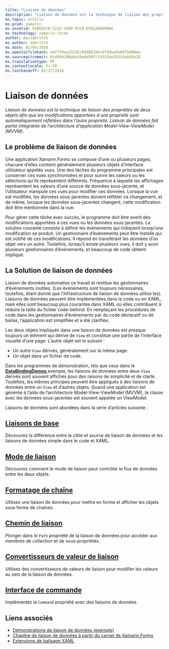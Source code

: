 ```yaml
---
title: "Liaison de données"
description: "Liaison de données est la technique de liaison des propriétés de deux objets afin que les modifications apportées à une propriété sont automatiquement reflétées dans l’autre propriété. Liaison de données fait partie intégrante de l’architecture d’application Model-View-ViewModel (MVVM)."
ms.topic: article
ms.prod: xamarin
ms.assetid: 938E85C8-521D-43B9-92CB-D591A06D98A6
ms.technology: xamarin-forms
author: davidbritch
ms.author: dabritch
ms.date: 01/05/2018
ms.openlocfilehash: eefff0ea23135c09d86284c0fddba9e80f50004a
ms.sourcegitcommit: 6cd40d190abe38edd50fc74331be15324a845a28
ms.translationtype: MT
ms.contentlocale: fr-FR
ms.lasthandoff: 02/27/2018
---
```

# <a name="data-binding"></a>Liaison de données

_Liaison de données est la technique de liaison des propriétés de deux objets afin que les modifications apportées à une propriété sont automatiquement reflétées dans l’autre propriété. Liaison de données fait partie intégrante de l’architecture d’application Model-View-ViewModel (MVVM)._

## <a name="the-data-linking-problem"></a>Le problème de liaison de données

Une application Xamarin.Forms se compose d’une ou plusieurs pages, chacune d’elles contient généralement plusieurs objets d’interface utilisateur appelés *vues*. Une des tâches du programme principales est conserver ces vues synchronisées et pour suivre les valeurs ou les sélections qu’ils représentent différents. Fréquence à laquelle les affichages représentent les valeurs d’une source de données sous-jacente, et l’utilisateur manipule ces vues pour modifier ces données. Lorsque la vue est modifiée, les données sous-jacentes doivent refléter ce changement, et de même, lorsque les données sous-jacentes changent, cette modification doit être mentionnée dans la vue.

Pour gérer cette tâche avec succès, le programme doit être averti des modifications apportées à ces vues ou les données sous-jacentes. La solution courante consiste à définir les événements qui indiquent lorsqu’une modification se produit. Un gestionnaire d’événements peut être installé qui est notifié de ces modifications. Il répond en transférant les données d’un objet vers un autre. Toutefois, lorsqu’il existe plusieurs vues, il doit y avoir plusieurs gestionnaires d’événements, et beaucoup de code obtient impliqué.

## <a name="the-data-binding-solution"></a>La Solution de liaison de données

Liaison de données automatise ce travail et restitue les gestionnaires d’événements inutiles. (Les événements sont toujours nécessaires, toutefois, étant donné que l’infrastructure de liaison de données utilise les). Liaisons de données peuvent être implémentées dans le code ou en XAML, mais elles sont beaucoup plus courantes dans XAML où elles contribuent à réduire la taille du fichier code-behind. En remplaçant les procédures de code dans les gestionnaires d’événements par du code déclaratif ou de balise, l’application est simplifiée et a été clarifiée.

Les deux objets impliqués dans une liaison de données est presque toujours un élément qui dérive de `View` et constitue une partie de l’interface visuelle d’une page. L’autre objet est le suivant :

- Un autre `View` dérivés, généralement sur la même page.
- Un objet dans un fichier de code.

Dans les programmes de démonstration, tels que ceux dans le [ **DataBindingDemos** ](https://developer.xamarin.com/samples/xamarin-forms/DataBindingDemos/) exemple, les liaisons de données entre deux `View` dérivés sont souvent affichés pour des raisons de simplicité et de clarté. Toutefois, les mêmes principes peuvent être appliqués à des liaisons de données entre un `View` et d’autres objets. Quand une application est générée à l’aide de l’architecture Model-View-ViewModel (MVVM), la classe avec les données sous-jacentes est souvent appelée un ViewModel.

Liaisons de données sont abordées dans la série d’articles suivante :

## <a name="basic-bindingsbasic-bindingsmd"></a>[Liaisons de base](basic-bindings.md)

Découvrez la différence entre la cible et source de liaison de données et les liaisons de données simple dans le code et XAML.

## <a name="binding-modebinding-modemd"></a>[Mode de liaison](binding-mode.md)

Découvrez comment le mode de liaison peut contrôler le flux de données entre les deux objets.

## <a name="string-formattingstring-formattingmd"></a>[Formatage de chaîne](string-formatting.md)

Utilisez une liaison de données pour mettre en forme et afficher les objets sous forme de chaînes.

## <a name="binding-pathbinding-pathmd"></a>[Chemin de liaison](binding-path.md)

Plonger dans le `Path` propriété de la liaison de données pour accéder aux membres de collection et de sous-propriétés.

## <a name="binding-value-convertersconvertersmd"></a>[Convertisseurs de valeur de liaison](converters.md)

Utilisez des convertisseurs de valeurs de liaison pour modifier les valeurs au sein de la liaison de données.

## <a name="the-command-interfacecommandingmd"></a>[Interface de commande](commanding.md)

Implémentez la `Command` propriété avec des liaisons de données.



## <a name="related-links"></a>Liens associés

- [Démonstrations de liaison de données (exemple)](https://developer.xamarin.com/samples/xamarin-forms/DataBindingDemos/)
- [Chapitre de liaison de données à partir du carnet de Xamarin.Forms](~/xamarin-forms/creating-mobile-apps-xamarin-forms/summaries/chapter16.md)
- [Extensions de balisage XAML](~/xamarin-forms/xaml/markup-extensions/index.md)
